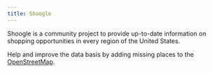 ```yaml
---
title: Shoogle
---
```


Shoogle is a community project to provide up-to-date information on shopping opportunities in every region of the United States.

Help and improve the data basis by adding missing places to the [OpenStreetMap](https://www.openstreetmap.org/).

